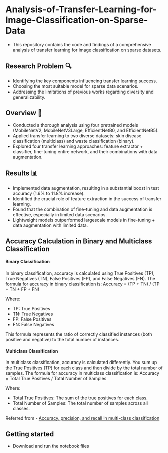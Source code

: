 # Analysis-of-Transfer-Learning-for-Image-Classification-on-Sparse-Data
- This repository contains the code and findings of a comprehensive analysis of transfer learning for image classification on sparse datasets.

## Research Problem 🔍
- Identifying the key components influencing transfer learning success.
- Choosing the most suitable model for sparse data scenarios.
- Addressing the limitations of previous works regarding diversity and generalizability.

## Overview 📝
- Conducted a thorough analysis using four pretrained models (MobileNetV2, MobileNetV3Large, EfficientNetB0, and EfficientNetB5).
- Applied transfer learning to two diverse datasets: skin disease classification (multiclass) and waste classification (binary).
- Explored four transfer learning approaches: feature extractor + classifier, fine-tuning entire network, and their combinations with data augmentation.

## Results 📊
- Implemented data augmentation, resulting in a substantial boost in test accuracy (1.6% to 11.8% increase).
- Identified the crucial role of feature extraction in the success of transfer learning.
- Found that the combination of fine-tuning and data augmentation is effective, especially in limited data scenarios.
- Lightweight models outperformed largescale models in fine-tuning + data augmentation with limited data.

## Accuracy Calculation in Binary and Multiclass Classification
#### Binary Classification

In binary classification, accuracy is calculated using True Positives (TP), True Negatives (TN), False Positives (FP), and False Negatives (FN). The formula for accuracy in binary classification is: Accuracy = (TP + TN) / (TP + TN + FP + FN)

Where:
- TP: True Positives
- TN: True Negatives
- FP: False Positives
- FN: False Negatives

This formula represents the ratio of correctly classified instances (both positive and negative) to the total number of instances.

#### Multiclass Classification

In multiclass classification, accuracy is calculated differently. You sum up the True Positives (TP) for each class and then divide by the total number of samples. The formula for accuracy in multiclass classification is: Accuracy = Total True Positives / Total Number of Samples

Where:
- Total True Positives: The sum of the true positives for each class.
- Total Number of Samples: The total number of samples across all classes.

Referred from - [Accuracy, precision, and recall in multi-class classification]([https://github.com/hanzhanggit/StackGAN](https://www.evidentlyai.com/classification-metrics/multi-class-metrics#:~:text=However%2C%20to%20calculate%20accuracy%2C%20we,%E2%80%9Cblind%E2%80%9D%20to%20specific%20classes.&text=To%20calculate%20accuracy%2C%20divide%20all,37%2F45%20%3D%2082%25.)https://www.evidentlyai.com/classification-metrics/multi-class-metrics#:~:text=However%2C%20to%20calculate%20accuracy%2C%20we,%E2%80%9Cblind%E2%80%9D%20to%20specific%20classes.&text=To%20calculate%20accuracy%2C%20divide%20all,37%2F45%20%3D%2082%25.)

## Getting started 
- Download and run the notebook files


